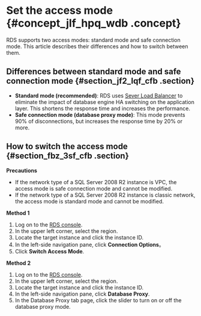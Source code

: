 # Set the access mode {#concept_jlf_hpq_wdb .concept}

RDS supports two access modes: standard mode and safe connection mode. This article describes their differences and how to switch between them.

## Differences between standard mode and safe connection mode {#section_jf2_lqf_cfb .section}

-   **Standard mode \(recommended\)**: RDS uses [Sever Load Balancer](https://www.alibabacloud.com/help/doc-detail/27539.htm) to eliminate the impact of database engine HA switching on the application layer. This shortens the response time and increases the performance.
-   **Safe connection mode \(database proxy mode\)**: This mode prevents 90% of disconnections, but increases the response time by 20% or more.

## How to switch the access mode {#section_fbz_3sf_cfb .section}

**Precautions**

-   If the network type of a SQL Server 2008 R2 instance is VPC, the access mode is safe connection mode and cannot be modified.
-   If the network type of a SQL Server 2008 R2 instance is classic network, the access mode is standard mode and cannot be modified.

**Method 1**

1.  Log on to the [RDS console](https://rds.console.aliyun.com/).
2.  In the upper left corner, select the region.
3.  Locate the target instance and click the instance ID.
4.  In the left-side navigation pane, click **Connection Options**。
5.  Click **Switch Access Mode**.

**Method 2**

1.  Log on to the [RDS console](https://rds.console.aliyun.com/).
2.  In the upper left corner, select the region.
3.  Locate the target instance and click the instance ID.
4.  In the left-side navigation pane, click **Database Proxy**.
5.  In the Database Proxy tab page, click the slider to turn on or off the database proxy mode.

